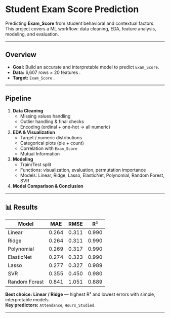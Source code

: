 # Student Exam Score Prediction

Predicting **Exam_Score** from student behavioral and contextual factors.  
This project covers a ML workflow: data cleaning, EDA, feature analysis, modeling, and evaluation.

---

##  Overview
- **Goal:** Build an accurate and interpretable model to predict `Exam_Score`.
- **Data:** 6,607 rows × 20 features .
- **Target:** `Exam_Score` .
---

##  Pipeline
1. **Data Cleaning**
   - Missing values handling
   - Outlier handling & final checks
   - Encoding (ordinal + one-hot → all numeric)
2. **EDA & Visualization**
   - Target / numeric distributions
   - Categorical plots (pie + count)
   - Correlation with `Exam_Score`
   - Mutual Information
3. **Modeling**
   - Train/Test split
   - Functions: visualization, evaluation, permutation importance
   - Models: Linear, Ridge, Lasso, ElasticNet, Polynomial, Random Forest, SVR
4. **Model Comparison & Conclusion**

---

## 📊 Results

| Model          | MAE   | RMSE  | R²    |
|----------------|-------|-------|-------|
| Linear         | 0.264 | 0.311 | 0.990 |
| Ridge          | 0.264 | 0.311 | 0.990 |
| Polynomial     | 0.269 | 0.317 | 0.990 |
| ElasticNet     | 0.274 | 0.323 | 0.990 |
| Lasso          | 0.277 | 0.327 | 0.989 |
| SVR            | 0.355 | 0.450 | 0.980 |
| Random Forest  | 0.841 | 1.051 | 0.889 |

**Best choice:** **Linear / Ridge** — highest R² and lowest errors with simple, interpretable models.  
**Key predictors:** `Attendance`, `Hours_Studied`.

---
